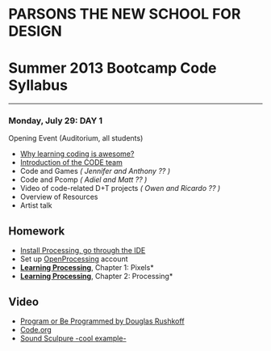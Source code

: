 # PARSONS THE NEW SCHOOL FOR DESIGN
# Summer 2013 Bootcamp Code Syllabus
-------------------------------------------------------------------

### Monday, July 29: DAY 1
Opening Event (Auditorium, all students) 

* [Why learning coding is awesome?](https://github.com/patriciogonzalezvivo/bootcamp2013_code/blob/master/07_29_Mon/WhyIsCodeAwesome.md)
* [Introduction of the CODE team](https://github.com/patriciogonzalezvivo/bootcamp2013_code/blob/master/07_29_Mon/CodeTeam.md)
* Code and Games *( Jennifer and Anthony ?? )*
* Code and Pcomp *( Adiel and Matt ?? )*
* Video of code-related D+T projects *( Owen and Ricardo ?? )*
* Overview of Resources
* Artist talk

## Homework

* [Install Processing, go through the IDE](http://processing.org/tutorials/gettingstarted/)
* Set up [OpenProcessing](http://www.openprocessing.org/) account
* **[Learning Processing](http://21it.files.wordpress.com/2008/09/0123736021.pdf)**, Chapter 1: Pixels* 
* **[Learning Processing](http://21it.files.wordpress.com/2008/09/0123736021.pdf)**, Chapter 2: Processing*


## Video
*	[Program or Be Programmed by Douglas Rushkoff](http://www.youtube.com/watch?feature=player_embedded&v=kgicuytCkoY)
*	[Code.org](http://www.code.org)
*	[Sound Sculpure -cool example- ](http://wearechopchop.com/%E2%80%9Cunnamed-soundsculpture%E2%80%9D/)